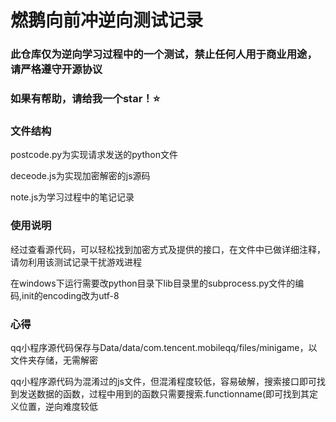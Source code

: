 # 燃鹅向前冲逆向测试记录

### 此仓库仅为逆向学习过程中的一个测试，禁止任何人用于商业用途，请严格遵守开源协议

### 如果有帮助，请给我一个star！⭐

### 文件结构

postcode.py为实现请求发送的python文件

deceode.js为实现加密解密的js源码

note.js为学习过程中的笔记记录

### 使用说明

经过查看源代码，可以轻松找到加密方式及提供的接口，在文件中已做详细注释，请勿利用该测试记录干扰游戏进程

在windows下运行需要改python目录下lib目录里的subprocess.py文件的编码,init的encoding改为utf-8

### 心得

qq小程序源代码保存与Data/data/com.tencent.mobileqq/files/minigame，以文件夹存储，无需解密

qq小程序源代码为混淆过的js文件，但混淆程度较低，容易破解，搜索接口即可找到发送数据的函数，过程中用到的函数只需要搜索.functionname(即可找到其定义位置，逆向难度较低


